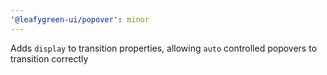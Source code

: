 ```yaml
---
'@leafygreen-ui/popover': minor
---
```


Adds `display` to transition properties, allowing `auto` controlled popovers to transition correctly
